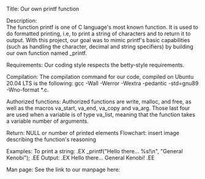 Title:
Our own printf function

Description:                                              
The function printf is one of C language's most known function. It is used to do formatted printing, i.e, to print a string of characters and to return it to output. With this project, our goal was to mimic printf's basic capabilities (such as handling the character, decimal and string specifiers)  by building our own function named _printf.

Requirements:
Our coding style respects the betty-style requirements.

Compilation:
The compilation command for our code, compiled on Ubuntu 20.04 LTS is the following: gcc -Wall -Werror -Wextra -pedantic -std=gnu89 -Wno-format *.c.

Authorized functions:
Authorized functions are write, malloc, and free, as well as the macros va_start, va_end, va_copy and va_arg. Those last four are used when a variable is of type va_list, meaning that the function takes a variable number of arguments.

Return: NULL or number of printed elements
Flowchart:
insert image describing the function's reasoning

Examples:
To print a string:
.EX
_printf("Hello there... %s!\n", "General Kenobi");
.EE
Output:
.EX
Hello there... General Kenobi!
.EE

Man page:
See the link to our manpage here: 
